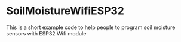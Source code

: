 # SoilMoistureWifiESP32
This is a short example code to help people to program soil moisture sensors with ESP32 Wifi module
